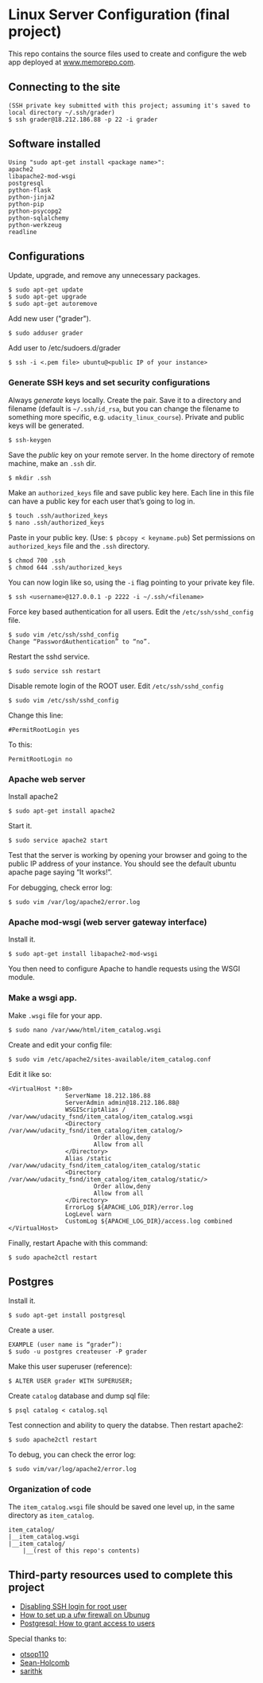 # Linux Server Configuration (final project)
This repo contains the source files used to create and configure the web app deployed at www.memorepo.com.

## Connecting to the site
```
(SSH private key submitted with this project; assuming it's saved to local directory ~/.ssh/grader)
$ ssh grader@18.212.186.88 -p 22 -i grader
```

## Software installed
```
Using "sudo apt-get install <package name>":
apache2
libapache2-mod-wsgi
postgresql
python-flask
python-jinja2
python-pip
python-psycopg2
python-sqlalchemy
python-werkzeug
readline
```

## Configurations
Update, upgrade, and remove any unnecessary packages.
```
$ sudo apt-get update
$ sudo apt-get upgrade
$ sudo apt-get autoremove
```
Add new user ("grader").
```
$ sudo adduser grader
```
Add user to /etc/sudoers.d/grader
```
$ ssh -i <.pem file> ubuntu@<public IP of your instance>
```

### Generate SSH keys and set security configurations
Always *generate* keys locally.
Create the pair. Save it to a directory and filename (default is `~/.ssh/id_rsa`, but you can change the filename to something more specific, e.g. `udacity_linux_course`). Private and public keys will be generated.
```
$ ssh-keygen
```
Save the *public* key on your remote server.
In the home directory of remote machine, make an `.ssh` dir.
```
$ mkdir .ssh
```
Make an `authorized_keys` file and save public key here. Each line in this file can have a public key for each user that’s going to log in.
```
$ touch .ssh/authorized_keys
$ nano .ssh/authorized_keys
```
Paste in your public key. (Use: `$ pbcopy < keyname.pub`)
Set permissions on `authorized_keys` file and the `.ssh` directory.
```
$ chmod 700 .ssh
$ chmod 644 .ssh/authorized_keys
```
You can now login like so, using the `-i` flag pointing to your private key file.
```
$ ssh <username>@127.0.0.1 -p 2222 -i ~/.ssh/<filename>
```
Force key based authentication for all users.
Edit the `/etc/ssh/sshd_config` file.
```
$ sudo vim /etc/ssh/sshd_config
Change “PasswordAuthentication” to “no”.
```
Restart the sshd service.
```
$ sudo service ssh restart
```
Disable remote login of the ROOT user.
Edit `/etc/ssh/sshd_config`
```
$ sudo vim /etc/ssh/sshd_config
```
Change this line:
```
#PermitRootLogin yes
```
To this:
```
PermitRootLogin no
```
### Apache web server
Install apache2
```
$ sudo apt-get install apache2
```
Start it.
```
$ sudo service apache2 start
```
Test that the server is working by opening your browser and going to the public IP address of your instance. You should see the default ubuntu apache page saying “It works!”.

For debugging, check error log:
```
$ sudo vim /var/log/apache2/error.log
```
### Apache mod-wsgi (web server gateway interface)
Install it.
```
$ sudo apt-get install libapache2-mod-wsgi
```
You then need to configure Apache to handle requests using the WSGI module.

### Make a wsgi app. 
Make `.wsgi` file for your app.
```
$ sudo nano /var/www/html/item_catalog.wsgi
```
Create and edit your config file:
```
$ sudo vim /etc/apache2/sites-available/item_catalog.conf
```
Edit it like so:
```
<VirtualHost *:80>
                ServerName 18.212.186.88
                ServerAdmin admin@18.212.186.88@
                WSGIScriptAlias / /var/www/udacity_fsnd/item_catalog/item_catalog.wsgi
                <Directory /var/www/udacity_fsnd/item_catalog/item_catalog/>
                        Order allow,deny
                        Allow from all
                </Directory>
                Alias /static /var/www/udacity_fsnd/item_catalog/item_catalog/static
                <Directory /var/www/udacity_fsnd/item_catalog/item_catalog/static/>
                        Order allow,deny
                        Allow from all
                </Directory>
                ErrorLog ${APACHE_LOG_DIR}/error.log
                LogLevel warn
                CustomLog ${APACHE_LOG_DIR}/access.log combined
</VirtualHost>
```
Finally, restart Apache with this command:
```
$ sudo apache2ctl restart
```

## Postgres
Install it.
```
$ sudo apt-get install postgresql
```
Create a user.
```
EXAMPLE (user name is “grader”):
$ sudo -u postgres createuser -P grader
```
Make this user superuser (reference):
```
$ ALTER USER grader WITH SUPERUSER;
```
Create `catalog` database and dump sql file:
```
$ psql catalog < catalog.sql
```
Test connection and ability to query the databse. Then restart apache2:
```
$ sudo apache2ctl restart
```
To debug, you can check the error log:
```
$ sudo vim/var/log/apache2/error.log
```

### Organization of code
The `item_catalog.wsgi` file should be saved one level up, in the same directory as `item_catalog`.
```
item_catalog/
|__item_catalog.wsgi
|__item_catalog/
    |__(rest of this repo's contents)
```

## Third-party resources used to complete this project
- [Disabling SSH login for root user](https://mediatemple.net/community/products/dv/204643810/how-do-i-disable-ssh-login-for-the-root-user)
- [How to set up a ufw firewall on Ubunug](https://www.digitalocean.com/community/tutorials/how-to-set-up-a-firewall-with-ufw-on-ubuntu-18-04)
- [Postgresql: How to grant access to users](https://tableplus.io/blog/2018/04/postgresql-how-to-grant-access-to-users.html)

Special thanks to:
- [otsop110](https://github.com/otsop110/fullstack-nanodegree-linux-server-configuration#modify-your-app-structure-to-be-ready-for-the-deployment)
- [Sean-Holcomb](https://github.com/Sean-Holcomb/Linux-Server-Configuration)
- [sarithk](https://github.com/sarithk/LinuxServerConfig)
